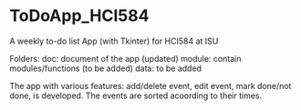 # ToDoApp_HCI584
A weekly to-do list App (with Tkinter)  for HCI584 at ISU

Folders:
doc: document of the app (updated)
module: contain modules/functions (to be added)
data: to be added


The app with various features: add/delete event, edit event, mark done/not done, is developed. The events are sorted acoording to their times.  

